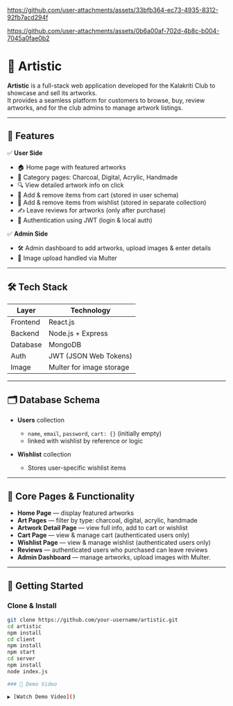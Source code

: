 

https://github.com/user-attachments/assets/33bfb364-ec73-4935-8312-92fb7acd294f



https://github.com/user-attachments/assets/0b6a00af-702d-4b8c-b004-7045a0fae0b2

# 🎨 Artistic

**Artistic** is a full-stack web application developed for the Kalakriti Club to showcase and sell its artworks.  
It provides a seamless platform for customers to browse, buy, review artworks, and for the club admins to manage artwork listings.

---

## 🚀 Features

✅ **User Side**
- 🏠 Home page with featured artworks
- 🎨 Category pages: Charcoal, Digital, Acrylic, Handmade
- 🔍 View detailed artwork info on click
- 🛒 Add & remove items from cart (stored in user schema)
- 💖 Add & remove items from wishlist (stored in separate collection)
- ✍️ Leave reviews for artworks (only after purchase)
- 🔐 Authentication using JWT (login & local auth)

✅ **Admin Side**
- 🛠 Admin dashboard to add artworks, upload images & enter details
- 📂 Image upload handled via Multer

---

## 🛠 Tech Stack

| Layer    | Technology |
|----------|------------|
| Frontend | React.js   |
| Backend  | Node.js + Express |
| Database | MongoDB    |
| Auth     | JWT (JSON Web Tokens) |
| Image    | Multer for image storage |

---

## 🗂 Database Schema

- **Users** collection
  - `name`, `email`, `password`, `cart: {}` (initially empty)
  - linked with wishlist by reference or logic

- **Wishlist** collection
  - Stores user-specific wishlist items

---

## 🔑 Core Pages & Functionality

- **Home Page** — display featured artworks
- **Art Pages** — filter by type: charcoal, digital, acrylic, handmade
- **Artwork Detail Page** — view full info, add to cart or wishlist
- **Cart Page** — view & manage cart (authenticated users only)
- **Wishlist Page** — view & manage wishlist (authenticated users only)
- **Reviews** — authenticated users who purchased can leave reviews
- **Admin Dashboard** — manage artworks, upload images with Multer.

---

## 🚀 Getting Started

### Clone & Install
```bash
git clone https://github.com/your-username/artistic.git
cd artistic
npm install
cd client
npm install
npm start
cd server
npm install
node index.js

### 🎥 Demo Video

▶️ [Watch Demo Video]()

